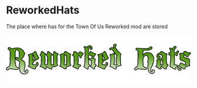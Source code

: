 # ReworkedHats
The place where has for the Town Of Us Reworked mod are stored

![LOGO](./Images/ReworkedHatsLOGO.png)
